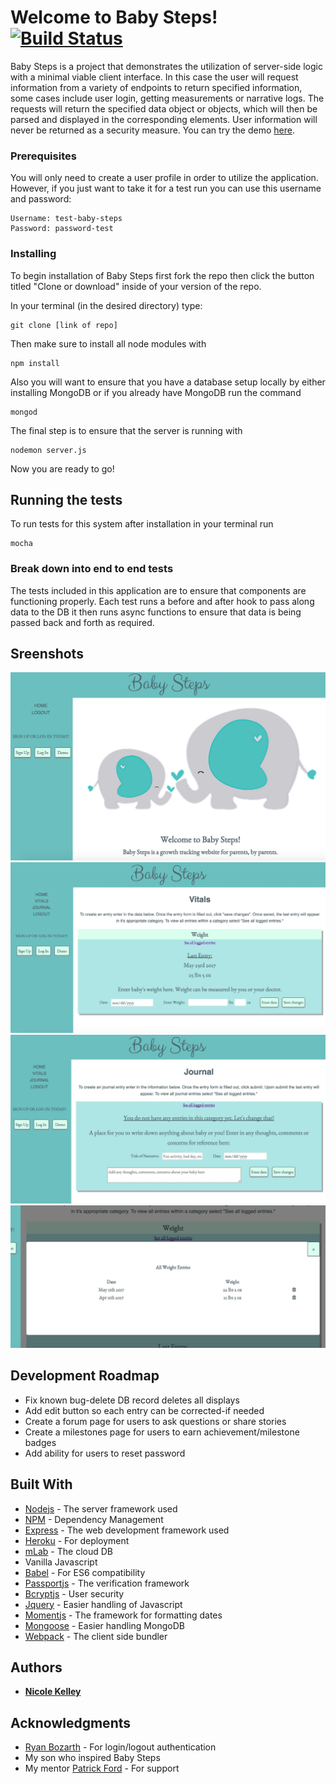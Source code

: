 # Welcome to Baby Steps! [![Build Status](https://travis-ci.org/navkelley/baby-steps.svg?branch=master)](https://travis-ci.org/navkelley/baby-steps)

Baby Steps is a project that demonstrates the utilization of server-side logic with a minimal viable client interface. In this case the user will request information from a variety of endpoints to return specified information, some cases include user login, getting measurements or narrative logs. The requests will return the specified data object or objects, which will then be parsed and displayed in the corresponding elements. User information will never be returned as a security measure. You can try the demo [here](https://evening-hollows-59256.herokuapp.com/).

### Prerequisites

You will only need to create a user profile in order to utilize the application. However, if you just want to take it for a test run you can use this username and password: 

```
Username: test-baby-steps
Password: password-test
```

### Installing

To begin installation of Baby Steps first fork the repo then click the button titled "Clone or download" inside of your version of the repo. 

In your terminal (in the desired directory) type: 
```
git clone [link of repo]
```
Then make sure to install all node modules with 
```
npm install
```
Also you will want to ensure that you have a database setup locally by either installing MongoDB or if you already have MongoDB run the command 
```
mongod
```
The final step is to ensure that the server is running with 
```
nodemon server.js
```
Now you are ready to go! 

## Running the tests

To run tests for this system after installation in your terminal run 
```
mocha
``` 

### Break down into end to end tests

The tests included in this application are to ensure that components are functioning properly. Each test runs a before and after hook to pass along data to the DB it then runs async functions to ensure that data is being passed back and forth as required.  

## Sreenshots
![screenshot](images/baby-steps-home.jpeg)
![screenshot](images/vital-demo.jpeg)
![screenshot](images/baby-steps-journal.jpeg)
![screenshot](images/all-entries-modal.jpeg)

## Development Roadmap

* Fix known bug-delete DB record deletes all displays
* Add edit button so each entry can be corrected-if needed
* Create a forum page for users to ask questions or share stories
* Create a milestones page for users to earn achievement/milestone badges
* Add ability for users to reset password

## Built With

* [Nodejs](https://nodejs.org/api/documentation.html) - The server framework used
* [NPM](https://docs.npmjs.com/) - Dependency Management
* [Express](https://expressjs.com/) - The web development framework used
* [Heroku](https://id.heroku.com/login) - For deployment 
* [mLab](http://docs.mlab.com/) - The cloud DB 
* Vanilla Javascript
* [Babel](https://babeljs.io/) - For ES6 compatibility 
* [Passportjs](http://passportjs.org/docs) - The verification framework
* [Bcryptjs](https://www.npmjs.com/package/bcryptjs) - User security
* [Jquery](http://api.jquery.com/) - Easier handling of Javascript
* [Momentjs](https://momentjs.com/docs/) - The framework for formatting dates
* [Mongoose](https://www.npmjs.com/package/mongoose) - Easier handling MongoDB
* [Webpack](http://webpack.github.io/docs/tutorials/getting-started/) - The client side bundler

## Authors

* **[Nicole Kelley](https://github.com/navkelley)** 

## Acknowledgments

* [Ryan Bozarth](https://github.com/ryanbozarth/login-app) - For login/logout authentication 
* My son who inspired Baby Steps 
* My mentor [Patrick Ford](https://github.com/patrickford) - For support 

